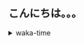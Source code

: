 ## こんにちは。。。

<p></p>

<details>
<summary>waka-time</summary>

<!--START_SECTION:waka-->
![Code Time](http://img.shields.io/badge/Code%20Time-59%20hrs%2017%20mins-blue)

**🐱 My GitHub Data** 

> 📦 430 Bytes Used in GitHub's Storage 
 > 
> 🏆 23 Contributions in the Year 2023
 > 
> 🚫 Not Opted to Hire
 > 
> 📜 4 Public Repositories 
 > 
> 🔑 1 Private Repositories 
 > 
**I'm a Night 🦉** 

```text
🌞 Morning                34 commits          ███░░░░░░░░░░░░░░░░░░░░░░   11.30 % 
🌆 Daytime                105 commits         █████████░░░░░░░░░░░░░░░░   34.88 % 
🌃 Evening                132 commits         ███████████░░░░░░░░░░░░░░   43.85 % 
🌙 Night                  30 commits          ██░░░░░░░░░░░░░░░░░░░░░░░   09.97 % 
```
📅 **I'm Most Productive on Wednesday** 

```text
Monday                   33 commits          ███░░░░░░░░░░░░░░░░░░░░░░   10.96 % 
Tuesday                  23 commits          ██░░░░░░░░░░░░░░░░░░░░░░░   07.64 % 
Wednesday                63 commits          █████░░░░░░░░░░░░░░░░░░░░   20.93 % 
Thursday                 36 commits          ███░░░░░░░░░░░░░░░░░░░░░░   11.96 % 
Friday                   63 commits          █████░░░░░░░░░░░░░░░░░░░░   20.93 % 
Saturday                 27 commits          ██░░░░░░░░░░░░░░░░░░░░░░░   08.97 % 
Sunday                   56 commits          █████░░░░░░░░░░░░░░░░░░░░   18.60 % 
```


📊 **This Week I Spent My Time On** 

```text
🕑︎ Time Zone: Asia/Tokyo

💬 Programming Languages: 
Markdown                 6 hrs 15 mins       ██████████░░░░░░░░░░░░░░░   39.89 % 
Go                       5 hrs 34 mins       █████████░░░░░░░░░░░░░░░░   35.59 % 
YAML                     1 hr 48 mins        ███░░░░░░░░░░░░░░░░░░░░░░   11.54 % 
TypeScript               1 hr 3 mins         ██░░░░░░░░░░░░░░░░░░░░░░░   06.71 % 
JSON                     22 mins             █░░░░░░░░░░░░░░░░░░░░░░░░   02.44 % 

🔥 Editors: 
VS Code                  15 hrs 40 mins      █████████████████████████   100.00 % 

💻 Operating System: 
Mac                      15 hrs 40 mins      █████████████████████████   100.00 % 
```

**I Mostly Code in Shell** 

```text
Shell                    1 repo              █████████████████████████   100.00 % 
```



**Timeline**

![Lines of Code chart](https://raw.githubusercontent.com/purapetino/purapetino/main/assets/bar_graph.png)


 Last Updated on 10/03/2023 15:17:07 UTC
<!--END_SECTION:waka-->

</details>
